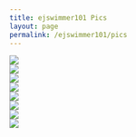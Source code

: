 ```yaml
---
title: ejswimmer101 Pics
layout: page
permalink: /ejswimmer101/pics
---
```


<img src="https://www.bradykondek.ga/pics/ej/1-32.png">
<br>
<img src="https://www.bradykondek.ga/pics/ej/1-72.png">
<br>
<img src="https://www.bradykondek.ga/pics/ej/2-32.png">
<br>
<img src="https://www.bradykondek.ga/pics/ej/2-72.png">
<br>
<img src="https://www.bradykondek.ga/pics/ej/3-32.png">
<br>
<img src="https://www.bradykondek.ga/pics/ej/3-72.png">
<br>
<img src="https://www.bradykondek.ga/pics/ej/4-32.png">
<br>
<img src="https://www.bradykondek.ga/pics/ej/4-72.png">
